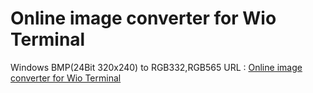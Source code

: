# Online image converter for Wio Terminal

Windows BMP(24Bit 320x240) to RGB332,RGB565
URL : [Online image converter for Wio Terminal](http://www.nada.co.jp/tool/image_converter_wio_terminal/)  
